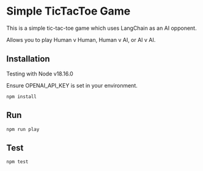 # Simple TicTacToe Game

This is a simple tic-tac-toe game which uses LangChain as an AI opponent.

Allows you to play Human v Human, Human v AI, or AI v AI.

## Installation

Testing with Node v18.16.0

Ensure OPENAI_API_KEY is set in your environment.

```shell
npm install
```

## Run
```shell
npm run play
```

## Test
```shell
npm test
```
